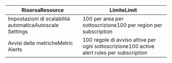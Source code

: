 
| <span data-ttu-id="e1b1a-101">Risorsa</span><span class="sxs-lookup"><span data-stu-id="e1b1a-101">Resource</span></span> | <span data-ttu-id="e1b1a-102">Limite</span><span class="sxs-lookup"><span data-stu-id="e1b1a-102">Limit</span></span> |
| --- | --- |
| <span data-ttu-id="e1b1a-103">Impostazioni di scalabilità automatica</span><span class="sxs-lookup"><span data-stu-id="e1b1a-103">Autoscale Settings</span></span> |<span data-ttu-id="e1b1a-104">100 per area per sottoscrizione</span><span class="sxs-lookup"><span data-stu-id="e1b1a-104">100 per region per subscription</span></span> |
| <span data-ttu-id="e1b1a-105">Avvisi delle metriche</span><span class="sxs-lookup"><span data-stu-id="e1b1a-105">Metric Alerts</span></span> |<span data-ttu-id="e1b1a-106">100 regole di avviso attive per ogni sottoscrizione</span><span class="sxs-lookup"><span data-stu-id="e1b1a-106">100 active alert rules per subscription</span></span> |
